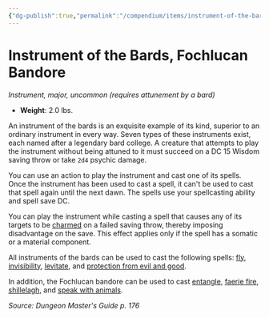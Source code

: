 ```yaml
---
{"dg-publish":true,"permalink":"/compendium/items/instrument-of-the-bards-fochlucan-bandore/","tags":["compendium/src/5e/dmg","item/attunement/required","item/gear/instrument","item/rarity/uncommon","item/tier/major"]}
---
```


# Instrument of the Bards, Fochlucan Bandore
*Instrument, major, uncommon (requires attunement by a bard)*  

- **Weight**: 2.0 lbs.

An instrument of the bards is an exquisite example of its kind, superior to an ordinary instrument in every way. Seven types of these instruments exist, each named after a legendary bard college. A creature that attempts to play the instrument without being attuned to it must succeed on a DC 15 Wisdom saving throw or take `2d4` psychic damage.

You can use an action to play the instrument and cast one of its spells. Once the instrument has been used to cast a spell, it can't be used to cast that spell again until the next dawn. The spells use your spellcasting ability and spell save DC.

You can play the instrument while casting a spell that causes any of its targets to be [charmed](rules/conditions.md#charmed) on a failed saving throw, thereby imposing disadvantage on the save. This effect applies only if the spell has a somatic or a material component.

All instruments of the bards can be used to cast the following spells: [fly](compendium/spells/fly.md), [invisibility](compendium/spells/invisibility.md), [levitate](compendium/spells/levitate.md), and [protection from evil and good](compendium/spells/protection-from-evil-and-good.md).

In addition, the Fochlucan bandore can be used to cast [entangle](compendium/spells/entangle.md), [faerie fire](compendium/spells/faerie-fire.md), [shillelagh](compendium/spells/shillelagh.md), and [speak with animals](compendium/spells/speak-with-animals.md).

*Source: Dungeon Master's Guide p. 176*